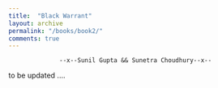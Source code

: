 ```yaml
---
title:  "Black Warrant"
layout: archive
permalink: "/books/book2/"
comments: true
---
```

                  --x--Sunil Gupta && Sunetra Choudhury--x--
to be updated ....
